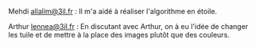 Mehdi <allalim@3il.fr> : Il m'a aidé à réaliser l'algorithme en étoile.

Arthur <lennea@3il.fr> : En discutant avec Arthur, on à eu l'idée de changer les tuile et de mettre à la place des images plutôt que des couleurs.
